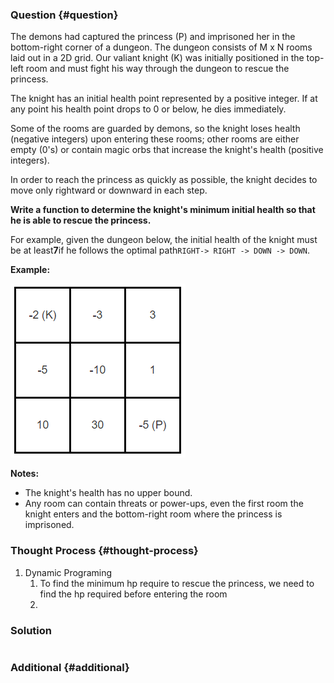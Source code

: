 ### Question {#question}

The demons had captured the princess \(P\) and imprisoned her in the bottom-right corner of a dungeon. The dungeon consists of M x N rooms laid out in a 2D grid. Our valiant knight \(K\) was initially positioned in the top-left room and must fight his way through the dungeon to rescue the princess.

The knight has an initial health point represented by a positive integer. If at any point his health point drops to 0 or below, he dies immediately.

Some of the rooms are guarded by demons, so the knight loses health \(negative integers\) upon entering these rooms; other rooms are either empty \(0's\) or contain magic orbs that increase the knight's health \(positive integers\).

In order to reach the princess as quickly as possible, the knight decides to move only rightward or downward in each step.

**Write a function to determine the knight's minimum initial health so that he is able to rescue the princess.**

For example, given the dungeon below, the initial health of the knight must be at least**7**if he follows the optimal path`RIGHT-> RIGHT -> DOWN -> DOWN`.

**Example:**

![](/assets/174.PNG)

**Notes:**

* The knight's health has no upper bound.
* Any room can contain threats or power-ups, even the first room the knight enters and the bottom-right room where the princess is imprisoned.

### Thought Process {#thought-process}

1. Dynamic Programing
   1. To find the minimum hp require to rescue the princess, we need to find the hp required before entering the room
   2. 

### Solution

```java

```

### Additional {#additional}



